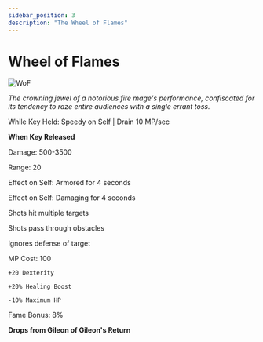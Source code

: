 ```yaml
---
sidebar_position: 3
description: "The Wheel of Flames"
---
```


# Wheel of Flames

![WoF](https://vwiki.valorserver.com/api/item/picture/wheel%20of%20flames)

<i>The crowning jewel of a notorious fire mage's performance, confiscated for its tendency to raze entire audiences with a single errant toss.</i>

While Key Held: Speedy on Self | Drain 10 MP/sec

**When Key Released**

Damage: 500-3500

Range: 20

Effect on Self: Armored for 4 seconds

Effect on Self: Damaging for 4 seconds

Shots hit multiple targets

Shots pass through obstacles

Ignores defense of target

MP Cost: 100

    +20 Dexterity
    
    +20% Healing Boost
    
    -10% Maximum HP
    
Fame Bonus: 8%

**Drops from Gileon of Gileon's Return**
